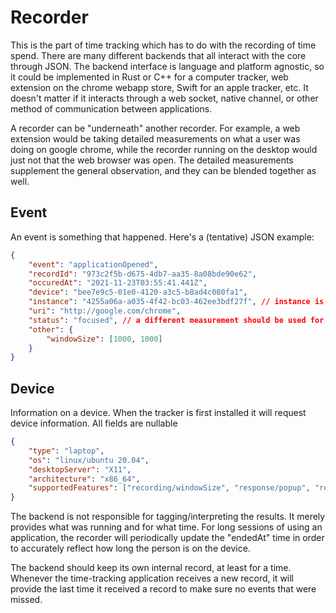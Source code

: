 # Recorder
This is the part of time tracking which has to do with the recording of time spend. There are many different backends
that all interact with the core through JSON. The backend interface is language and platform agnostic, so it could be implemented
in Rust or C++ for a computer tracker, web extension on the chrome webapp store, Swift for an apple tracker, etc. It doesn't matter
if it interacts through a web socket, native channel, or other method of communication between applications.

A recorder can be "underneath" another recorder. For example, a web extension would be taking detailed measurements on what a user
was doing on google chrome, while the recorder running on the desktop would just not that the web browser was open. The detailed
measurements supplement the general observation, and they can be blended together as well.

## Event
An event is something that happened. Here's a (tentative) JSON example:
```json
{
    "event": "applicationOpened",
    "recordId": "973c2f5b-d675-4db7-aa35-8a08bde90e62",
    "occuredAt": "2021-11-23T03:55:41.441Z",
    "device": "bee7e9c5-01e0-4120-a3c5-b8ad4c080fa1",
    "instance": "4255a06a-a035-4f42-bc03-462ee3bdf27f", // instance is separate from device, multiple instances allowed per device
    "uri": "http://google.com/chrome",
    "status": "focused", // a different measurement should be used for different status (music-playing, background, etc)
    "other": {
        "windowSize": [1000, 1000]
    }
}
```

## Device
Information on a device. When the tracker is first installed it will request device information. All fields are nullable
```json
{
    "type": "laptop",
    "os": "linux/ubuntu 20.04",
    "desktopServer": "X11",
    "architecture": "x86_64",
    "supportedFeatures": ["recording/windowSize", "response/popup", "response/lockScreen"]
}
```

The backend is not responsible for tagging/interpreting the results. It merely provides what was running and for what time.
For long sessions of using an application, the recorder will periodically update the "endedAt" time in order to accurately reflect
how long the person is on the device. 

The backend should keep its own internal record, at least for a time. Whenever the time-tracking application receives a new record,
it will provide the last time it received a record to make sure no events that were missed.
